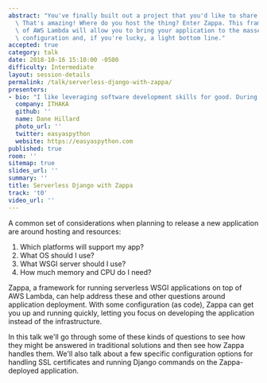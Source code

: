 ```yaml
---
abstract: "You've finally built out a project that you'd like to share with the world.\
  \ That's amazing! Where do you host the thing? Enter Zappa. This framework on top\
  \ of AWS Lambda will allow you to bring your application to the masses with a light\
  \ configuration and, if you're lucky, a light bottom line."
accepted: true
category: talk
date: 2018-10-16 15:10:00 -0500
difficulty: Intermediate
layout: session-details
permalink: /talk/serverless-django-with-zappa/
presenters:
- bio: "I like leveraging software development skills for good. During my short career I've had a chance to work in the fields of counterterrorism, cancer research, and education. I'm an unrepentant foodie'read more at the upcoming [Piquant](https://piquantmag.com/about) if you like. [I made an album](https://www.littleleviathan.com) once and [I make fashion and portraiture photography](https://www.danehillard.com) here and there."
  company: ITHAKA
  github: ''
  name: Dane Hillard
  photo_url: ''
  twitter: easyaspython
  website: https://easyaspython.com
published: true
room: ''
sitemap: true
slides_url: ''
summary: ''
title: Serverless Django with Zappa
track: 't0'
video_url: ''
---
```


A common set of considerations when planning to release a new application are around hosting and resources:

1. Which platforms will support my app?
1. What OS should I use?
1. What WSGI server should I use?
1. How much memory and CPU do I need?

Zappa, a framework for running serverless WSGI applications on top of AWS Lambda, can help address these and other questions around application deployment. With some configuration (as code), Zappa can get you up and running quickly, letting you focus on developing the application instead of the infrastructure.

In this talk we'll go through some of these kinds of questions to see how they might be answered in traditional solutions and then see how Zappa handles them. We'll also talk about a few specific configuration options for handling SSL certificates and running Django commands on the Zappa-deployed application.
